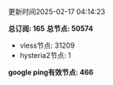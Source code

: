 更新时间2025-02-17 04:14:23

**总订阅: 165**
**总节点: 50574**
- vless节点: 31209
- hysteria2节点: 1

**google ping有效节点: 466**

